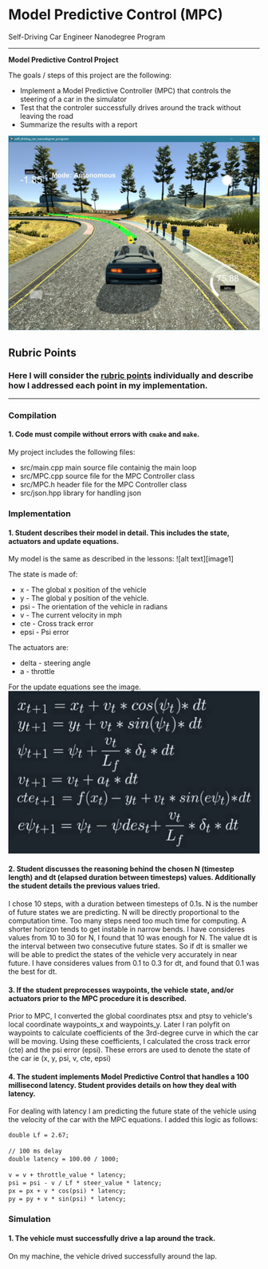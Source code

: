 # **Model Predictive Control (MPC)**
Self-Driving Car Engineer Nanodegree Program

---

**Model Predictive Control  Project**

The goals / steps of this project are the following:
* Implement a Model Predictive Controller (MPC) that controls the steering of a car in the simulator
* Test that the controler successfully drives around the track without leaving the road
* Summarize the results with a report

![model](./img/model.jpg)

## Rubric Points
### Here I will consider the [rubric points](https://review.udacity.com/#!/rubrics/896/view) individually and describe how I addressed each point in my implementation.  

---
### Compilation

#### 1. Code must compile without errors with `cmake` and `make`.

My project includes the following files:
* src/main.cpp main source file containig the main loop
* src/MPC.cpp source file for the MPC Controller class
* src/MPC.h header file for the MPC Controller class
* src/json.hpp library for handling json


### Implementation

#### 1. Student describes their model in detail. This includes the state, actuators and update equations.

My model is the same as described in the lessons:
![alt text][image1]

The state is made of:
* x - The global x position of the vehicle
* y - The global y position of the vehicle.
* psi - The orientation of the vehicle in radians
* v - The current velocity in mph
* cte - Cross track error
* epsi - Psi error

The actuators are:
* delta - steering angle
* a - throttle

For the update equations see the image.
![model](./img/mode_equation.png)

#### 2. Student discusses the reasoning behind the chosen N (timestep length) and dt (elapsed duration between timesteps) values. Additionally the student details the previous values tried.

I chose 10 steps, with a duration between timesteps of 0.1s.
N is the number of future states we are predicting. N will be directly proportional to the computation time. Too many steps need too much time for computing. A shorter horizon tends to get instable in narrow bends. I have consideres values from 10 to 30 for N, I found that 10 was enough for N.
The value dt is the interval between two consecutive future states. So if dt is smaller we will be able to predict the states of the vehicle very accurately in near future. I have consideres values from 0.1 to 0.3 for dt, and found that 0.1 was the best for dt.

#### 3. If the student preprocesses waypoints, the vehicle state, and/or actuators prior to the MPC procedure it is described.

Prior to MPC, I converted the global coordinates ptsx and ptsy to vehicle's local coordinate waypoints_x and waypoints_y. Later I ran polyfit on waypoints to calculate coefficients of the 3rd-degree curve in which the car will be moving. Using these coefficients, I calculated the cross track error (cte) and the psi error (epsi). These errors are used to denote the state of the car ie (x, y, psi, v, cte, epsi)

#### 4. The student implements Model Predictive Control that handles a 100 millisecond latency. Student provides details on how they deal with latency.

For dealing with latency I am predicting the future state of the vehicle using the velocity of the car with the MPC equations. I added this logic as follows:

```
double Lf = 2.67;

// 100 ms delay
double latency = 100.00 / 1000;

v = v + throttle_value * latency;
psi = psi - v / Lf * steer_value * latency;
px = px + v * cos(psi) * latency;
py = py + v * sin(psi) * latency;
```

### Simulation

#### 1. The vehicle must successfully drive a lap around the track.

On my machine, the vehicle drived successfully around the lap.
